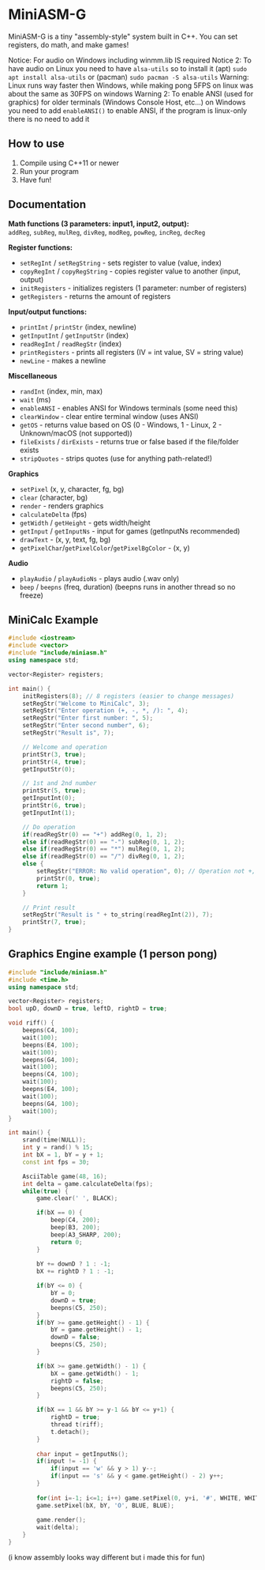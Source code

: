 # MiniASM-G

MiniASM-G is a tiny "assembly-style" system built in C++. You can set registers, do math, and make games!

Notice: For audio on Windows including winmm.lib IS required
Notice 2: To have audio on Linux you need to have `alsa-utils` so to install it (apt) `sudo apt install alsa-utils` or (pacman) `sudo pacman -S alsa-utils`
Warning: Linux runs way faster then Windows, while making pong 5FPS on linux was about the same as 30FPS on windows
Warning 2: To enable ANSI (used for graphics) for older terminals (Windows Console Host, etc...) on Windows you need to add `enableANSI()` to enable ANSI, if the program is linux-only there is no need to add it

## How to use
1. Compile using C++11 or newer
2. Run your program
3. Have fun!

## Documentation

**Math functions (3 parameters: input1, input2, output):**  
`addReg`, `subReg`, `mulReg`, `divReg`, `modReg`, `powReg`, `incReg`, `decReg`

**Register functions:**  
- `setRegInt` / `setRegString` - sets register to value (value, index)  
- `copyRegInt` / `copyRegString` - copies register value to another (input, output)  
- `initRegisters` - initializes registers (1 parameter: number of registers)  
- `getRegisters` - returns the amount of registers  

**Input/output functions:**  
- `printInt` / `printStr` (index, newline)  
- `getInputInt` / `getInputStr` (index)  
- `readRegInt` / `readRegStr` (index)  
- `printRegisters` - prints all registers (IV = int value, SV = string value)
- `newLine` - makes a newline

**Miscellaneous**
- `randInt` (index, min, max)
- `wait` (ms)
- `enableANSI` - enables ANSI for Windows terminals (some need this)
- `clearWindow` - clear entire terminal window (uses ANSI)
- `getOS` - returns value based on OS (0 - Windows, 1 - Linux, 2 - Unknown/macOS (not supported))
- `fileExists` / `dirExists` - returns true or false based if the file/folder exists
- `stripQuotes` - strips quotes (use for anything path-related!)

**Graphics**
- `setPixel` (x, y, character, fg, bg)
- `clear` (character, bg)
- `render` - renders graphics
- `calculateDelta` (fps)
- `getWidth` / `getHeight` - gets width/height
- `getInput` / `getInputNs`  - input for games (getInputNs recommended)
- `drawText` - (x, y, text, fg, bg)
- `getPixelChar`/`getPixelColor`/`getPixelBgColor` - (x, y)

**Audio**
- `playAudio` / `playAudioNs` - plays audio (.wav only)
- `beep` / `beepns` (freq, duration) (beepns runs in another thread so no freeze)

## MiniCalc Example

```cpp
#include <iostream>
#include <vector>
#include "include/miniasm.h"
using namespace std;

vector<Register> registers;

int main() {
    initRegisters(8); // 8 registers (easier to change messages)
    setRegStr("Welcome to MiniCalc", 3);
    setRegStr("Enter operation (+, -, *, /): ", 4);
    setRegStr("Enter first number: ", 5);
    setRegStr("Enter second number", 6);
    setRegStr("Result is", 7);

    // Welcome and operation
    printStr(3, true);
    printStr(4, true);
    getInputStr(0);

    // 1st and 2nd number
    printStr(5, true);
    getInputInt(0);
    printStr(6, true);
    getInputInt(1);

    // Do operation
    if(readRegStr(0) == "+") addReg(0, 1, 2);
    else if(readRegStr(0) == "-") subReg(0, 1, 2);
    else if(readRegStr(0) == "*") mulReg(0, 1, 2);
    else if(readRegStr(0) == "/") divReg(0, 1, 2);
    else {
        setRegStr("ERROR: No valid operation", 0); // Operation not +, -, * or /
        printStr(0, true);
        return 1;
    }

    // Print result
    setRegStr("Result is " + to_string(readRegInt(2)), 7);
    printStr(7, true);
}
```

## Graphics Engine example (1 person pong)

```cpp
#include "include/miniasm.h"
#include <time.h>
using namespace std;

vector<Register> registers;
bool upD, downD = true, leftD, rightD = true;

void riff() {
    beepns(C4, 100);
    wait(100);
    beepns(E4, 100);
    wait(100);
    beepns(G4, 100);
    wait(100);
    beepns(C4, 100);
    wait(100);
    beepns(E4, 100);
    wait(100);
    beepns(G4, 100);
    wait(100);
}

int main() {
    srand(time(NULL));
    int y = rand() % 15;
    int bX = 1, bY = y + 1;
    const int fps = 30;

    AsciiTable game(48, 16);
    int delta = game.calculateDelta(fps);
    while(true) {
        game.clear(' ', BLACK);

        if(bX == 0) {
            beep(C4, 200); 
            beep(B3, 200); 
            beep(A3_SHARP, 200); 
            return 0;
        }
        
        bY += downD ? 1 : -1;
        bX += rightD ? 1 : -1;

        if(bY <= 0) {
            bY = 0; 
            downD = true; 
            beepns(C5, 250);
        }
        if(bY >= game.getHeight() - 1) {
            bY = game.getHeight() - 1; 
            downD = false; 
            beepns(C5, 250);
        }

        if(bX >= game.getWidth() - 1) {
            bX = game.getWidth() - 1; 
            rightD = false; 
            beepns(C5, 250);
        }

        if(bX == 1 && bY >= y-1 && bY <= y+1) {
            rightD = true;
            thread t(riff);
            t.detach();
        }
        
        char input = getInputNs();
        if(input != -1) {
            if(input == 'w' && y > 1) y--;
            if(input == 's' && y < game.getHeight() - 2) y++;
        }
        
        for(int i=-1; i<=1; i++) game.setPixel(0, y+i, '#', WHITE, WHITE);
        game.setPixel(bX, bY, 'O', BLUE, BLUE);
        
        game.render();
        wait(delta);
    }
}
```

(i know assembly looks way different but i made this for fun)